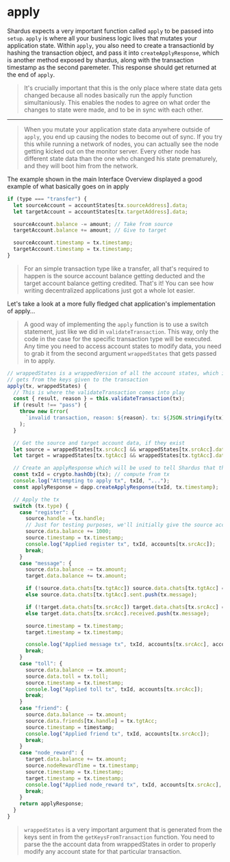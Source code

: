 # apply

Shardus expects a very important function called `apply` to be passed into `setup`. `apply` is where all your business logic lives that mutates your application state. Within `apply`, you also need to create a transactionId by hashing the transaction object, and pass it into `createApplyResponse`, which is another method exposed by shardus, along with the transaction timestamp as the second paremeter. This response should get returned at the end of `apply`.

> It's crucially important that this is the only place where state data gets changed because all nodes basically run the apply function simultaniously. This enables the nodes to agree on what order the changes to state were made, and to be in sync with each other.
---
> When you mutate your application state data anywhere outside of `apply`, you end up causing the nodes to become out of sync. If you try this while running a network of nodes, you can actually see the node getting kicked out on the monitor server. Every other node has different state data than the one who changed his state prematurely, and they will boot him from the network.

The example shown in the main Interface Overview displayed a good example of what basically goes on in apply

```javascript
if (type === "transfer") {
  let sourceAccount = accountStates[tx.sourceAddress].data;
  let targetAccount = accountStates[tx.targetAddress].data;

  sourceAccount.balance -= amount; // Take from source
  targetAccount.balance += amount; // Give to target

  sourceAccount.timestamp = tx.timestamp;
  targetAccount.timestamp = tx.timestamp;
}
```

> For an simple transaction type like a transfer, all that's required to happen is the source account balance getting deducted and the target account balance getting credited. That's it! You can see how writing decentralized applications just got a whole lot easier.

Let's take a look at a more fully fledged chat application's implementation of apply...

> A good way of implementing the `apply` function is to use a switch statement, just like we did in `validateTransaction`. This way, only the code in the case for the specific transaction type will be executed. Any time you need to access account states to modify data, you need to grab it from the second argument `wrappedStates` that gets passed in to apply.

```javascript
// wrappedStates is a wrappedVersion of all the account states, which it
// gets from the keys given to the transaction
apply(tx, wrappedStates) {
  // This is where the validateTransaction comes into play
  const { result, reason } = this.validateTransaction(tx);
  if (result !== "pass") {
    throw new Error(
      `invalid transaction, reason: ${reason}. tx: ${JSON.stringify(tx)}`
    );
  }

  // Get the source and target account data, if they exist
  let source = wrappedStates[tx.srcAcc] && wrappedStates[tx.srcAcc].data;
  let target = wrappedStates[tx.tgtAcc] && wrappedStates[tx.tgtAcc].data;

  // Create an applyResponse which will be used to tell Shardus that the tx has been applied
  const txId = crypto.hashObj(tx); // compute from tx
  console.log("Attempting to apply tx", txId, "...");
  const applyResponse = dapp.createApplyResponse(txId, tx.timestamp);

  // Apply the tx
  switch (tx.type) {
    case "register": {
      source.handle = tx.handle;
      // Just for testing purposes, we'll initially give the source account 1000 tokens to play with
      source.data.balance += 1000;
      source.timestamp = tx.timestamp;
      console.log("Applied register tx", txId, accounts[tx.srcAcc]);
      break;
    }
    case "message": {
      source.data.balance -= tx.amount;
      target.data.balance += tx.amount;

      if (!source.data.chats[tx.tgtAcc]) source.data.chats[tx.tgtAcc] = { sent: [tx.message], received: [] };
      else source.data.chats[tx.tgtAcc].sent.push(tx.message);

      if (!target.data.chats[tx.srcAcc]) target.data.chats[tx.srcAcc] = { sent: [], received: [tx.message] };
      else target.data.chats[tx.srcAcc].received.push(tx.message);

      source.timestamp = tx.timestamp;
      target.timestamp = tx.timestamp;

      console.log("Applied message tx", txId, accounts[tx.srcAcc], accounts[tx.tgtAcc]);
      break;
    }
    case "toll": {
      source.data.balance -= tx.amount;
      source.data.toll = tx.toll;
      source.timestamp = tx.timestamp;
      console.log("Applied toll tx", txId, accounts[tx.srcAcc]);
      break;
    }
    case "friend": {
      source.data.balance -= tx.amount;
      source.data.friends[tx.handle] = tx.tgtAcc;
      source.timestamp = timestamp;
      console.log("Applied friend tx", txId, accounts[tx.srcAcc]);
      break;
    }
    case "node_reward": {
      target.data.balance += tx.amount;
      source.nodeRewardTime = tx.timestamp;
      source.timestamp = tx.timestamp;
      target.timestamp = tx.timestamp;
      console.log("Applied node_reward tx", txId, accounts[tx.srcAcc], accounts[tx.tgtAcc]);
      break;
    }
    return applyResponse;
  }
}
```

> `wrappedStates` is a very important argument that is generated from the keys sent in from the `getKeysFromTransaction` function. You need to parse the the account data from wrappedStates in order to properly modify any account state for that particular transaction.
